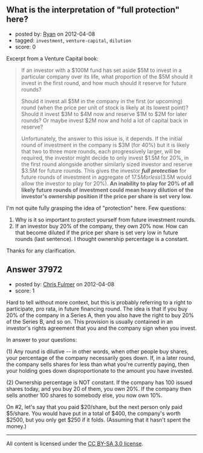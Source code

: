 ## What is the interpretation of "full protection" here?

- posted by: [Ryan](https://stackexchange.com/users/-1/5851-ryan) on 2012-04-08
- tagged: `investment`, `venture-capital`, `dilution`
- score: 0

Excerpt from a Venture Capital book:

> If an investor with a $100M fund has set aside $5M to invest in a
> particular company over its life, what proportion of the $5M should it
> invest in the first round, and how much should it reserve for future
> rounds?
> 
> Should it invest all $5M in the company in the first (or upcoming)
> round (when the price per unit of stock is likely at its lowest
> point)? Should it invest $3M to $4M now and reserve $1M to $2M for
> later rounds?  Or maybe invest $2M now and hold a lot of capital back
> in reserve?
> 
> Unfortunately, the answer to this issue is, it depends.  If the
> initial round of investment in the company is $3M (for 40%) but it is
> likely that two to three more rounds, each progressively larger, will
> be required, the investor might decide to only invest $1.5M for 20%,
> in the first round alongside another similarly sized investor and
> reserve $3.5M for future rounds.  This gives the investor ***full
> protection*** for future rounds of investment in aggregate of $17.5M
> or less ($3.5M would allow the investor to play for 20%).  **An
> inability to play for 20% of all likely future rounds of investment
> could mean heavy dilution of the investor's ownership position if the
> price per share is set very low.**

I'm not quite fully grasping the idea of "protection" here.  Few questions:

1.  Why is it so important to protect yourself from future investment rounds.  
2.  If an investor buy 20% of the company, they own 20% now.  How can that become diluted if the price per share is set very low in future rounds (last sentence).  I thought ownership percentage is a constant.  

Thanks for any clarification.  



## Answer 37972

- posted by: [Chris Fulmer](https://stackexchange.com/users/-1/17026-chris-fulmer) on 2012-04-08
- score: 1

Hard to tell without more context, but this is probably referring to a right to participate, pro rata, in future financing round.  The idea is that if you buy 20% of the company in a Series A, then you also have the right to buy 20% of the Series B, and so on.  This provision is usually contained in an investor's rights agreement that you and the company sign when you invest.

In answer to your questions:

(1) Any round is dilutive -- in other words, when other people buy shares, your percentage of the company necessarily goes down.  If, in a later round, the company sells shares for less than what you're currently paying, then your holding goes down disproportionate to the amount you have invested.  

(2) Ownership percentage is NOT constant.  If the company has 100 issued shares today, and you buy 20 of them, you own 20%.  If the company then sells another 100 shares to somebody else, you now own 10%. 

On #2, let's say that you paid $20/share, but the next person only paid $5/share.  You would have put in a total of $400, the company's worth $2500, but you only get $250 if it folds.  (Assuming that it hasn't spent the money.)



---

All content is licensed under the [CC BY-SA 3.0 license](https://creativecommons.org/licenses/by-sa/3.0/).
